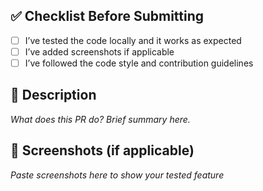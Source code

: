 ## ✅ Checklist Before Submitting

- [ ] I’ve tested the code locally and it works as expected
- [ ] I’ve added screenshots if applicable
- [ ] I’ve followed the code style and contribution guidelines

## 📝 Description

_What does this PR do? Brief summary here._

## 📸 Screenshots (if applicable)

_Paste screenshots here to show your tested feature_